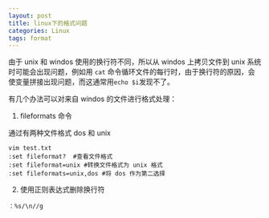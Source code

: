```yaml
---
layout: post
title: linux下的格式问题
categories: Linux
tags: format
---
```


由于 unix 和 windos 使用的换行符不同，所以从 windos 上拷贝文件到 unix 系统时可能会出现问题，例如用 `cat` 命令循环文件的每行时，由于换行符的原因，会使变量拼接出现问题，而这通常用`echo $i`发现不了。

有几个办法可以对来自 windos 的文件进行格式处理：
1. fileformats 命令

通过有两种文件格式 dos 和 unix
```
vim test.txt 
:set fileformat?  #查看文件格式
:set fileformat=unix #转换文件格式为 unix 格式
:set fileformats=unix,dos #将 dos 作为第二选择
```

2. 使用正则表达式删除换行符
```
：%s/\n//g
```
